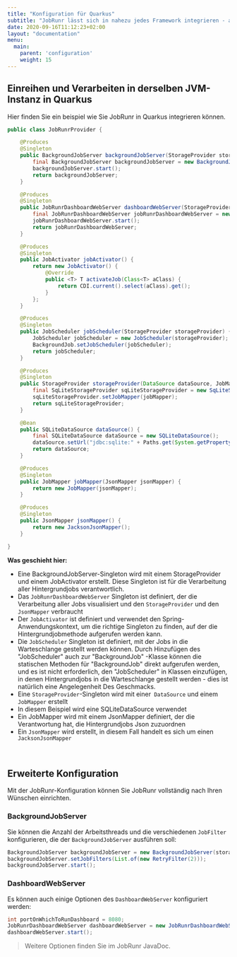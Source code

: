 ```yaml
---
title: "Konfiguration für Quarkus"
subtitle: "JobRunr lässt sich in nahezu jedes Framework integrieren - auch in Quarkus"
date: 2020-09-16T11:12:23+02:00
layout: "documentation"
menu: 
  main: 
    parent: 'configuration'
    weight: 15
---
```

## Einreihen und Verarbeiten in derselben JVM-Instanz in Quarkus
Hier finden Sie ein beispiel wie Sie JobRunr in Quarkus integrieren können.


```java
public class JobRunrProvider {

    @Produces
    @Singleton
    public BackgroundJobServer backgroundJobServer(StorageProvider storageProvider, JobActivator jobActivator) {
        final BackgroundJobServer backgroundJobServer = new BackgroundJobServer(storageProvider, jobActivator);
        backgroundJobServer.start();
        return backgroundJobServer;
    }

    @Produces
    @Singleton
    public JobRunrDashboardWebServer dashboardWebServer(StorageProvider storageProvider, JsonMapper jsonMapper) {
        final JobRunrDashboardWebServer jobRunrDashboardWebServer = new JobRunrDashboardWebServer(storageProvider, jsonMapper);
        jobRunrDashboardWebServer.start();
        return jobRunrDashboardWebServer;
    }

    @Produces
    @Singleton
    public JobActivator jobActivator() {
        return new JobActivator() {
            @Override
            public <T> T activateJob(Class<T> aClass) {
                return CDI.current().select(aClass).get();
            }
        };
    }

    @Produces
    @Singleton
    public JobScheduler jobScheduler(StorageProvider storageProvider) {
        JobScheduler jobScheduler = new JobScheduler(storageProvider);
        BackgroundJob.setJobScheduler(jobScheduler);
        return jobScheduler;
    }

    @Produces
    @Singleton
    public StorageProvider storageProvider(DataSource dataSource, JobMapper jobMapper) {
        final SqLiteStorageProvider sqLiteStorageProvider = new SqLiteStorageProvider(dataSource);
        sqLiteStorageProvider.setJobMapper(jobMapper);
        return sqLiteStorageProvider;
    }

    @Bean
    public SQLiteDataSource dataSource() {
        final SQLiteDataSource dataSource = new SQLiteDataSource();
        dataSource.setUrl("jdbc:sqlite:" + Paths.get(System.getProperty("java.io.tmpdir"), "jobrunr.db"));
        return dataSource;
    }

    @Produces
    @Singleton
    public JobMapper jobMapper(JsonMapper jsonMapper) {
        return new JobMapper(jsonMapper);
    }

    @Produces
    @Singleton
    public JsonMapper jsonMapper() {
        return new JacksonJsonMapper();
    }

}
```
__Was geschieht hier:__
- Eine BackgroundJobServer-Singleton wird mit einem StorageProvider und einem JobActivator erstellt. Diese Singleton ist für die Verarbeitung aller Hintergrundjobs verantwortlich.
- Das `JobRunrDashboardWebServer` Singleton ist definiert, der die Verarbeitung aller Jobs visualisiert und den `StorageProvider` und den `JsonMapper` verbraucht
- Der `JobActivator` ist definiert und verwendet den Spring-Anwendungskontext, um die richtige Singleton zu finden, auf der die Hintergrundjobmethode aufgerufen werden kann.
- Die `JobScheduler` Singleton ist definiert, mit der Jobs in die Warteschlange gestellt werden können. Durch Hinzufügen des "JobScheduler" auch zur "BackgroundJob" -Klasse können die statischen Methoden für "BackgroundJob" direkt aufgerufen werden, und es ist nicht erforderlich, den "JobScheduler" in Klassen einzufügen, in denen Hintergrundjobs in die Warteschlange gestellt werden - dies ist natürlich eine Angelegenheit Des Geschmacks.
- Eine `StorageProvider`-Singleton wird mit einer` DataSource` und einem` JobMapper` erstellt
- In diesem Beispiel wird eine SQLiteDataSource verwendet
- Ein JobMapper wird mit einem JsonMapper definiert, der die Verantwortung hat, die Hintergrundjobs Json zuzuordnen
- Ein `JsonMapper` wird erstellt, in diesem Fall handelt es sich um einen` JacksonJsonMapper`

<br>

## Erweiterte Konfiguration

Mit der JobRunr-Konfiguration können Sie JobRunr vollständig nach Ihren Wünschen einrichten.

### BackgroundJobServer
Sie können die Anzahl der Arbeitsthreads und die verschiedenen `JobFilter` konfigurieren, die der `BackgroundJobServer` ausführen soll:

```java
BackgroundJobServer backgroundJobServer = new BackgroundJobServer(storageProvider, jobActivator, usingStandardBackgroundJobServerConfiguration().andWorkerCount(workerCount));
backgroundJobServer.setJobFilters(List.of(new RetryFilter(2)));
backgroundJobServer.start();
```

### DashboardWebServer
Es können auch einige Optionen des `DashboardWebServer` konfiguriert werden:

```java
int portOnWhichToRunDashboard = 8080;
JobRunrDashboardWebServer dashboardWebServer = new JobRunrDashboardWebServer(storageProvider, jsonMapper, portOnWhichToRunDashboard);
dashboardWebServer.start();
```


> Weitere Optionen finden Sie im JobRunr JavaDoc.